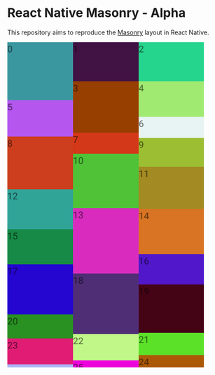 # React Native Masonry - Alpha
This repository aims to reproduce the [Masonry](https://github.com/desandro/masonry) layout in React Native.

![React Native Masonry Screenshot](/screenshot.png)
